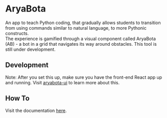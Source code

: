 # AryaBota
An app to teach Python coding, that gradually allows students to transition from using commands similar to natural language, to more Pythonic constructs.   
The experience is gamified through a visual component called AryaBota (AB) - a bot in a grid that navigates its way around obstacles.
This tool is still under development.

## Development
Note: After you set this up, make sure you have the front-end React app up and running. Visit [aryabota-ui](https://github.com/ab-apps/aryabota-ui) to learn more about this.

## How To
Visit the documentation [here](https://aryabota-docs.notion.site/AryaBota-316098bf36fc4cef9aeb8ef884a8c2d3).
